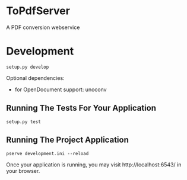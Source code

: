 ToPdfServer
===========

A PDF conversion webservice

Development
===========

```
setup.py develop
```

Optional dependencies:
  * for OpenDocument support: unoconv

Running The Tests For Your Application
--------------------------------------

```
setup.py test
```

Running The Project Application
-------------------------------

```
pserve development.ini --reload
```

Once your application is running, you may visit http://localhost:6543/ in your browser.
